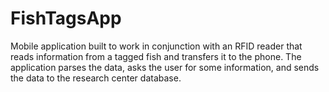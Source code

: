 # FishTagsApp
Mobile application built to work in conjunction with an RFID reader that reads information from a tagged fish and transfers it to the phone. The application parses the data, asks the user for some information, and sends the data to the research center database.
